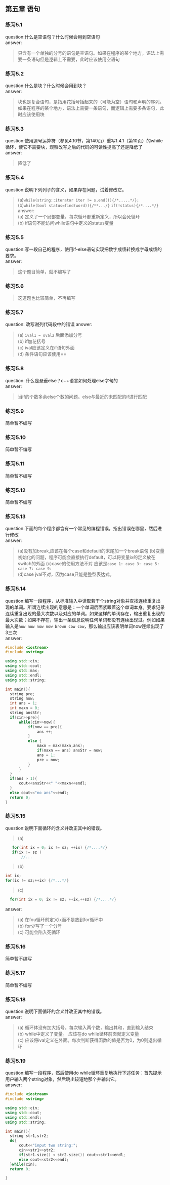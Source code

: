 ## 第五章 语句
### 练习5.1
  question:什么是空语句？什么时候会用到空语句  
  answer:  
  >只含有一个单独的分号的语句是空语句。如果在程序的某个地方，语法上需要一条语句但是逻辑上不需要，此时应该使用空语句  

### 练习5.2
  question:什么是块？什么时候会用到块？  
  answer:  
  >块也是复合语句，是指用花括号括起来的（可能为空）语句和声明的序列。   
  >如果在程序的某个地方，语法上需要一条语句，而逻辑上需要多条语句，此时应该使用块  

### 练习5.3
  question:使用逗号运算符（参见4.10节，第140页）重写1.4.1（第10页）的whiile循环，使它不需要块，观察改写之后的代码的可读性提高了还是降低了  
  answer:  
  >降低了  

### 练习5.4
  question:说明下列列子的含义，如果存在问题，试着修改它。 
  >(a)`while(string::iterator iter != s.end()){/*.....*/};`  
  >(b)`while(bool status=find(word)){/**.../}`
      `if(!status){/*....*/}`
  answer:  
  >(a) 定义了一个局部变量，每次循环都重新定义，所以会死循环  
  >(b) if语句不能访问while语句中定义的status变量  

### 练习5.5
  question:写一段自己的程序，使用if-else语句实现把数字成绩转换成字母成绩的要求。  
  answer:  
  > 这个题目简单，就不编写了

### 练习5.6
  >这道题也比较简单，不再编写

### 练习5.7
  question: 改写谢列代码段中的错误
  answer:  
  >(a) `ival1 = oval2` 后面添加分号   
  >(b) if加花括号  
  >(c) ival应该定义在if语句外面  
  >(d) 条件语句应该使用==  

### 练习5.8
  question: 什么是悬垂else？c++语言如何处理else字句的  
  answer:  
  > 当if的个数多余else个数的问题。else与最近的未匹配的if进行匹配  

### 练习5.9 
  简单暂不编写
### 练习5.10
  简单暂不编写
### 练习5.11
  简单暂不编写
### 练习5.12
  简单暂不编写
### 练习5.13
  question:下面的每个程序都含有一个常见的编程错误，指出错误在哪里，然后进行修改  
  answer:  
  >(a)没有加break,应该在每个case和default的末尾加一个break语句
  >(b)变量初始化的问题，程序可能会直接执行default，可以将变量ix的定义放在switch的外面
  >(c)case的使用方法不对  应该是`case 1: case 3: case 5: case 7: case 9:`  
  >(d)case jval不对，因为case只能是整型表达式。  

### 练习5.14
  question:编写一段程序，从标准输入中读取若干个string对象并查找连续重复出现的单词。所谓连续出现的意思是：一个单词后面紧跟着这个单词本身。要求记录连续重复出现的最大次数以及对应的单词。如果这样的单词存在，输出重复出现的最大次数；如果不存在，输出一条信息说明任何单词都没有连续出现过。例如如果输入是`how now now now brown cow cow`，那么输出应该表明单词now连续出现了3三次   
  answer:  
  ```cpp
  #include <iostream>
#include <string>

using std::cin;
using std::cout;
using std::max;
using std::endl;
using std::string;

int main(){
	string pre;
	string now;
	int ans = 1;
	int maxn = 0;
	string ansStr;
	if(cin>>pre){
		while(cin>>now){
			if(now == pre){
				ans ++;
			}
			else {
				maxn = max(maxn,ans);
				if(maxn == ans) ansStr = now;
				ans = 1;
				pre = now;
			}
		}
	}
	if(ans > 1){
		cout<<ansStr<<" "<<maxn<<endl;
	}
	else cout<<"no ans"<<endl;
	return 0;
}
```

### 练习5.15 
  question:说明下面循环的含义并改正其中的错误。  
  >(a)
   ```cpp
      for(int ix = 0; ix != sz; ++ix) {/*....*/}     
      if(ix != sz )
          //...
   ```
  >(b)
   ```cpp
   int ix;
   for(ix != sz;++ix) {/*...*/}
   ```
  >(c)
   ```cpp
     for(int ix = 0; ix != sz; ++ix,++sz) {/*....*/}
   ```    
  answer:  
  >(a) 在fou循环前定义ix而不是放到for循环中  
  >(b) for少写了一个分号  
  >(c) 可能会陷入死循环 

### 练习5.16
  简单暂不编写

### 练习5.17
  简单暂不编写

### 练习5.18
  question:说明下面循环的含义并改正其中的错误。  
  answer:  
  >(a) 循环体没有加大括号。每次输入两个数，输出其和，直到输入结束  
  >(b) while中定义了变量。 应该在do while循环前面就定义变量  
  >(c) 应该将ival定义在外面。每次判断获得函数的值是否为0，为0则退出循环  

### 练习5.19
  question:编写一段程序，然后使用do while循环重复地执行下述任务：首先提示用户输入两个string对象，然后跳出较短地那个并输出它。  
  answer:  
  ```cpp
  #include <iostream>
#include <string>

using std::cin;
using std::cout;
using std::endl;
using std::string;

int main(){
    string str1,str2;
    do{
        cout<<"input two string:";
        cin>>str1>>str2;
        if(str1.size() < str2.size()) cout<<str1<<endl;
        else cout<<str2<<endl;
    }while(cin);
    return 0;

}
```


















